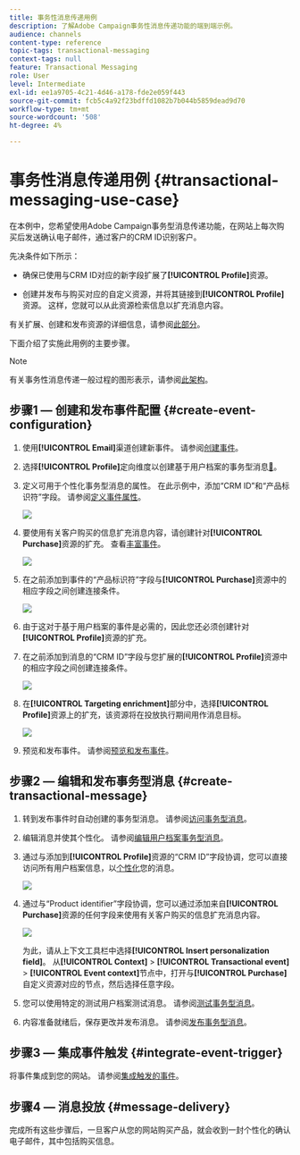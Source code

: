 ```yaml
---
title: 事务性消息传递用例
description: 了解Adobe Campaign事务性消息传递功能的端到端示例。
audience: channels
content-type: reference
topic-tags: transactional-messaging
context-tags: null
feature: Transactional Messaging
role: User
level: Intermediate
exl-id: ee1a9705-4c21-4d46-a178-fde2e059f443
source-git-commit: fcb5c4a92f23bdffd1082b7b044b5859dead9d70
workflow-type: tm+mt
source-wordcount: '508'
ht-degree: 4%

---
```


# 事务性消息传递用例 {#transactional-messaging-use-case}

在本例中，您希望使用Adobe Campaign事务型消息传递功能，在网站上每次购买后发送确认电子邮件，通过客户的CRM ID识别客户。

先决条件如下所示：

* 确保已使用与CRM ID对应的新字段扩展了&#x200B;**[!UICONTROL Profile]**&#x200B;资源。

* 创建并发布与购买对应的自定义资源，并将其链接到&#x200B;**[!UICONTROL Profile]**&#x200B;资源。 这样，您就可以从此资源检索信息以扩充消息内容。

有关扩展、创建和发布资源的详细信息，请参阅[此部分](../../developing/using/key-steps-to-add-a-resource.md)。

下面介绍了实施此用例的主要步骤。

>[!NOTE]
>
>有关事务性消息传递一般过程的图形表示，请参阅[此架构](../../channels/using/getting-started-with-transactional-msg.md#key-steps)。

## 步骤1 — 创建和发布事件配置 {#create-event-configuration}

1. 使用&#x200B;**[!UICONTROL Email]**&#x200B;渠道创建新事件。 请参阅[创建事件](../../channels/using/configuring-transactional-event.md#creating-an-event)。

1. 选择&#x200B;**[!UICONTROL Profile]**&#x200B;定向维度以创建基于用户档案的事务型消息[&#128279;](../../channels/using/configuring-transactional-event.md#profile-based-transactional-messages)。

1. 定义可用于个性化事务型消息的属性。 在此示例中，添加“CRM ID”和“产品标识符”字段。 请参阅[定义事件属性](../../channels/using/configuring-transactional-event.md#defining-the-event-attributes)。

   ![](assets/message-center_usecase1.png)

1. 要使用有关客户购买的信息扩充消息内容，请创建针对&#x200B;**[!UICONTROL Purchase]**&#x200B;资源的扩充。 查看[丰富事件](../../channels/using/configuring-transactional-event.md#enriching-the-transactional-message-content)。

   ![](assets/message-center_usecase2.png)

1. 在之前添加到事件的“产品标识符”字段与&#x200B;**[!UICONTROL Purchase]**&#x200B;资源中的相应字段之间创建连接条件。

   ![](assets/message-center_usecase3.png)

1. 由于这对于基于用户档案的事件是必需的，因此您还必须创建针对&#x200B;**[!UICONTROL Profile]**&#x200B;资源的扩充。

1. 在之前添加到消息的“CRM ID”字段与您扩展的&#x200B;**[!UICONTROL Profile]**&#x200B;资源中的相应字段之间创建连接条件。<!--What's the purpose to have created a CRM ID for this event and to have the CRM ID as a join condition? could it be any other field provided you created it in the event?-->

   ![](assets/message-center_usecase4.png)

1. 在&#x200B;**[!UICONTROL Targeting enrichment]**&#x200B;部分中，选择&#x200B;**[!UICONTROL Profile]**&#x200B;资源上的扩充，该资源将在投放执行期间用作消息目标。

   ![](assets/message-center_usecase5.png)

1. 预览和发布事件。 请参阅[预览和发布事件](../../channels/using/publishing-transactional-event.md#previewing-and-publishing-the-event)。

## 步骤2 — 编辑和发布事务型消息 {#create-transactional-message}

1. 转到发布事件时自动创建的事务型消息。 请参阅[访问事务型消息](../../channels/using/editing-transactional-message.md#accessing-transactional-messages)。

1. 编辑消息并使其个性化。 请参阅[编辑用户档案事务型消息](../../channels/using/editing-transactional-message.md#editing-profile-transactional-message)。

1. 通过与添加到&#x200B;**[!UICONTROL Profile]**&#x200B;资源的“CRM ID”字段协调，您可以直接访问所有用户档案信息，以[个性化](../../designing/using/personalization.md#inserting-a-personalization-field)您的消息。

   ![](assets/message-center_usecase6.png)

1. 通过与“Product identifier”字段协调，您可以通过添加来自&#x200B;**[!UICONTROL Purchase]**&#x200B;资源的任何字段来使用有关客户购买的信息扩充消息内容。

   ![](assets/message-center_usecase7.png)

   为此，请从上下文工具栏中选择&#x200B;**[!UICONTROL Insert personalization field]**。 从&#x200B;**[!UICONTROL Context]** > **[!UICONTROL Transactional event]** > **[!UICONTROL Event context]**&#x200B;节点中，打开与&#x200B;**[!UICONTROL Purchase]**&#x200B;自定义资源对应的节点，然后选择任意字段。

1. 您可以使用特定的测试用户档案测试消息。 请参阅[测试事务型消息](../../channels/using/testing-transactional-message.md#testing-a-transactional-message)。

1. 内容准备就绪后，保存更改并发布消息。 请参阅[发布事务型消息](../../channels/using/publishing-transactional-message.md#publishing-a-transactional-message)。

## 步骤3 — 集成事件触发 {#integrate-event-trigger}

将事件集成到您的网站。 请参阅[集成触发的事件](../../channels/using/getting-started-with-transactional-msg.md#integrate-event-trigger)。

## 步骤4 — 消息投放 {#message-delivery}

完成所有这些步骤后，一旦客户从您的网站购买产品，就会收到一封个性化的确认电子邮件，其中包括购买信息。

